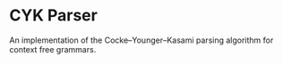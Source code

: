 # CYK Parser
An implementation of the Cocke–Younger–Kasami parsing algorithm for context free grammars.

